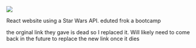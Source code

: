 <img src="https://i.imgur.com/go18uJE.jpg">

React website using a Star Wars API. eduted frok a bootcamp

the orginal link they gave is dead so I replaced it. Will likely need to come back in the future to replace the new link once it dies